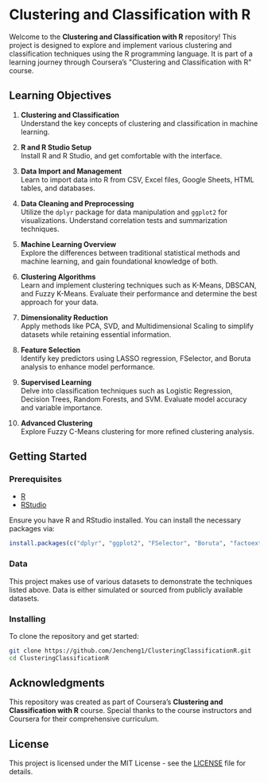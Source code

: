 
# Clustering and Classification with R

Welcome to the **Clustering and Classification with R** repository! This project is designed to explore and implement various clustering and classification techniques using the R programming language. It is part of a learning journey through Coursera’s "Clustering and Classification with R" course.

## Learning Objectives

1. **Clustering and Classification**  
   Understand the key concepts of clustering and classification in machine learning.

2. **R and R Studio Setup**  
   Install R and R Studio, and get comfortable with the interface.

3. **Data Import and Management**  
   Learn to import data into R from CSV, Excel files, Google Sheets, HTML tables, and databases.

4. **Data Cleaning and Preprocessing**  
   Utilize the `dplyr` package for data manipulation and `ggplot2` for visualizations. Understand correlation tests and summarization techniques.

5. **Machine Learning Overview**  
   Explore the differences between traditional statistical methods and machine learning, and gain foundational knowledge of both.

6. **Clustering Algorithms**  
   Learn and implement clustering techniques such as K-Means, DBSCAN, and Fuzzy K-Means. Evaluate their performance and determine the best approach for your data.

7. **Dimensionality Reduction**  
   Apply methods like PCA, SVD, and Multidimensional Scaling to simplify datasets while retaining essential information.

8. **Feature Selection**  
   Identify key predictors using LASSO regression, FSelector, and Boruta analysis to enhance model performance.

9. **Supervised Learning**  
   Delve into classification techniques such as Logistic Regression, Decision Trees, Random Forests, and SVM. Evaluate model accuracy and variable importance.

10. **Advanced Clustering**  
    Explore Fuzzy C-Means clustering for more refined clustering analysis.

## Getting Started

### Prerequisites

- [R](https://cran.r-project.org/)
- [RStudio](https://www.rstudio.com/)

Ensure you have R and RStudio installed. You can install the necessary packages via:

```R
install.packages(c("dplyr", "ggplot2", "FSelector", "Boruta", "factoextra", "cluster"))
```

### Data

This project makes use of various datasets to demonstrate the techniques listed above. Data is either simulated or sourced from publicly available datasets.

### Installing

To clone the repository and get started:

```bash
git clone https://github.com/Jencheng1/ClusteringClassificationR.git
cd ClusteringClassificationR
```

## Acknowledgments

This repository was created as part of Coursera’s **Clustering and Classification with R** course. Special thanks to the course instructors and Coursera for their comprehensive curriculum.

## License

This project is licensed under the MIT License - see the [LICENSE](https://www.mit.edu/~amini/LICENSE.md) file for details.
